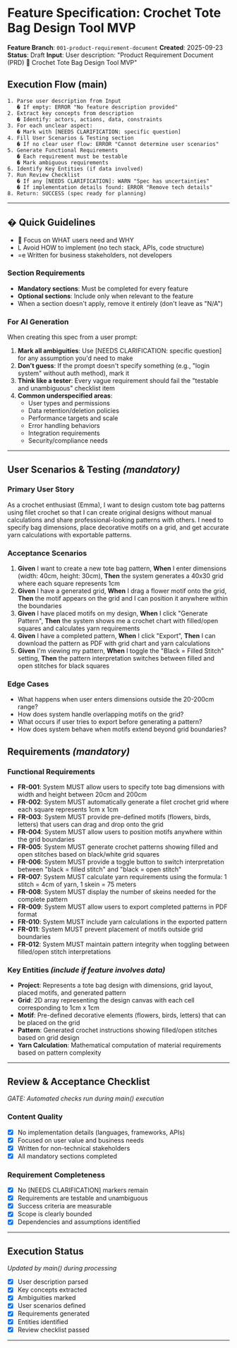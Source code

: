 # Feature Specification: Crochet Tote Bag Design Tool MVP

**Feature Branch**: `001-product-requirement-document`
**Created**: 2025-09-23
**Status**: Draft
**Input**: User description: "Product Requirement Document (PRD)  Crochet Tote Bag Design Tool MVP"

## Execution Flow (main)
```
1. Parse user description from Input
   � If empty: ERROR "No feature description provided"
2. Extract key concepts from description
   � Identify: actors, actions, data, constraints
3. For each unclear aspect:
   � Mark with [NEEDS CLARIFICATION: specific question]
4. Fill User Scenarios & Testing section
   � If no clear user flow: ERROR "Cannot determine user scenarios"
5. Generate Functional Requirements
   � Each requirement must be testable
   � Mark ambiguous requirements
6. Identify Key Entities (if data involved)
7. Run Review Checklist
   � If any [NEEDS CLARIFICATION]: WARN "Spec has uncertainties"
   � If implementation details found: ERROR "Remove tech details"
8. Return: SUCCESS (spec ready for planning)
```

---

## � Quick Guidelines
-  Focus on WHAT users need and WHY
- L Avoid HOW to implement (no tech stack, APIs, code structure)
- =e Written for business stakeholders, not developers

### Section Requirements
- **Mandatory sections**: Must be completed for every feature
- **Optional sections**: Include only when relevant to the feature
- When a section doesn't apply, remove it entirely (don't leave as "N/A")

### For AI Generation
When creating this spec from a user prompt:
1. **Mark all ambiguities**: Use [NEEDS CLARIFICATION: specific question] for any assumption you'd need to make
2. **Don't guess**: If the prompt doesn't specify something (e.g., "login system" without auth method), mark it
3. **Think like a tester**: Every vague requirement should fail the "testable and unambiguous" checklist item
4. **Common underspecified areas**:
   - User types and permissions
   - Data retention/deletion policies
   - Performance targets and scale
   - Error handling behaviors
   - Integration requirements
   - Security/compliance needs

---

## User Scenarios & Testing *(mandatory)*

### Primary User Story
As a crochet enthusiast (Emma), I want to design custom tote bag patterns using filet crochet so that I can create original designs without manual calculations and share professional-looking patterns with others. I need to specify bag dimensions, place decorative motifs on a grid, and get accurate yarn calculations with exportable patterns.

### Acceptance Scenarios
1. **Given** I want to create a new tote bag pattern, **When** I enter dimensions (width: 40cm, height: 30cm), **Then** the system generates a 40x30 grid where each square represents 1cm
2. **Given** I have a generated grid, **When** I drag a flower motif onto the grid, **Then** the motif appears on the grid and I can position it anywhere within the boundaries
3. **Given** I have placed motifs on my design, **When** I click "Generate Pattern", **Then** the system shows me a crochet chart with filled/open squares and calculates yarn requirements
4. **Given** I have a completed pattern, **When** I click "Export", **Then** I can download the pattern as PDF with grid chart and yarn calculations
5. **Given** I'm viewing my pattern, **When** I toggle the "Black = Filled Stitch" setting, **Then** the pattern interpretation switches between filled and open stitches for black squares

### Edge Cases
- What happens when user enters dimensions outside the 20-200cm range?
- How does system handle overlapping motifs on the grid?
- What occurs if user tries to export before generating a pattern?
- How does system behave when motifs extend beyond grid boundaries?

## Requirements *(mandatory)*

### Functional Requirements
- **FR-001**: System MUST allow users to specify tote bag dimensions with width and height between 20cm and 200cm
- **FR-002**: System MUST automatically generate a filet crochet grid where each square represents 1cm x 1cm
- **FR-003**: System MUST provide pre-defined motifs (flowers, birds, letters) that users can drag and drop onto the grid
- **FR-004**: System MUST allow users to position motifs anywhere within the grid boundaries
- **FR-005**: System MUST generate crochet patterns showing filled and open stitches based on black/white grid squares
- **FR-006**: System MUST provide a toggle button to switch interpretation between "black = filled stitch" and "black = open stitch"
- **FR-007**: System MUST calculate yarn requirements using the formula: 1 stitch = 4cm of yarn, 1 skein = 75 meters
- **FR-008**: System MUST display the number of skeins needed for the complete pattern
- **FR-009**: System MUST allow users to export completed patterns in PDF format
- **FR-010**: System MUST include yarn calculations in the exported pattern
- **FR-011**: System MUST prevent placement of motifs outside grid boundaries
- **FR-012**: System MUST maintain pattern integrity when toggling between filled/open stitch interpretations

### Key Entities *(include if feature involves data)*
- **Project**: Represents a tote bag design with dimensions, grid layout, placed motifs, and generated pattern
- **Grid**: 2D array representing the design canvas with each cell corresponding to 1cm x 1cm
- **Motif**: Pre-defined decorative elements (flowers, birds, letters) that can be placed on the grid
- **Pattern**: Generated crochet instructions showing filled/open stitches based on grid design
- **Yarn Calculation**: Mathematical computation of material requirements based on pattern complexity

---

## Review & Acceptance Checklist
*GATE: Automated checks run during main() execution*

### Content Quality
- [x] No implementation details (languages, frameworks, APIs)
- [x] Focused on user value and business needs
- [x] Written for non-technical stakeholders
- [x] All mandatory sections completed

### Requirement Completeness
- [x] No [NEEDS CLARIFICATION] markers remain
- [x] Requirements are testable and unambiguous
- [x] Success criteria are measurable
- [x] Scope is clearly bounded
- [x] Dependencies and assumptions identified

---

## Execution Status
*Updated by main() during processing*

- [x] User description parsed
- [x] Key concepts extracted
- [x] Ambiguities marked
- [x] User scenarios defined
- [x] Requirements generated
- [x] Entities identified
- [x] Review checklist passed

---